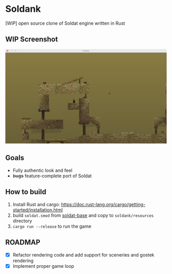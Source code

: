 # Soldank

[WIP] open source clone of Soldat engine written in Rust

## WIP Screenshot

![WIP screenshot](sshot.png)

## Goals

* Fully authentic look and feel
* ~~bugs~~ feature-complete port of Soldat

## How to build

1. Install Rust and cargo: https://doc.rust-lang.org/cargo/getting-started/installation.html
2. build ```soldat.smod``` from [soldat-base](https://github.com/Soldat/base) and copy to `soldank/resources` directory
3. ```cargo run --release``` to run the game

## ROADMAP

- [x] Refactor rendering code and add support for sceneries and gostek rendering
- [x] Implement proper game loop
